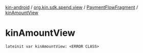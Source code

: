 [kin-android](../../index.md) / [org.kin.sdk.spend.view](../index.md) / [PaymentFlowFragment](index.md) / [kinAmountView](./kin-amount-view.md)

# kinAmountView

`lateinit var kinAmountView: <ERROR CLASS>`